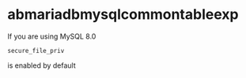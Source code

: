# abmariadbmysqlcommontableexp
If you are using MySQL 8.0
```
secure_file_priv
```
is enabled by default
